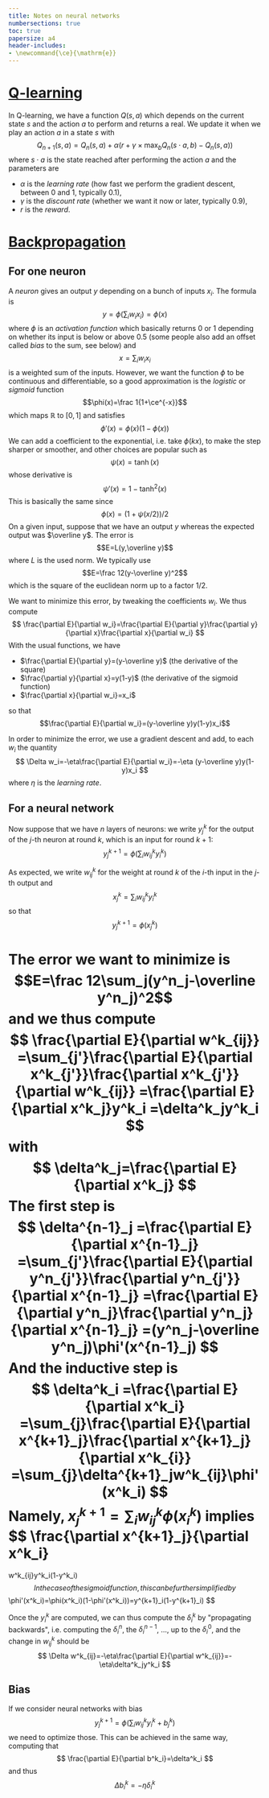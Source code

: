 ```yaml
---
title: Notes on neural networks
numbersections: true
toc: true
papersize: a4
header-includes:
- \newcommand{\ce}{\mathrm{e}}
---
```


# [Q-learning](https://en.wikipedia.org/wiki/Q-learning)

In Q-learning, we have a function $Q(s,a)$ which depends on the current state
$s$ and the action $a$ to perform and returns a real. We update it when we play
an action $a$ in a state $s$ with
$$
Q_{n+1}(s,a) = Q_n(s,a)+\alpha(r+\gamma\times\max_b Q_n(s\cdot a,b)-Q_n(s,a))
$$
where $s\cdot a$ is the state reached after performing the action $a$ and the
parameters are

- $\alpha$ is the _learning rate_ (how fast we perform the gradient descent,
  between $0$ and $1$, typically $0.1$),
- $\gamma$ is the _discount rate_ (whether we want it now or later, typically
  $0.9$),
- $r$ is the _reward_.

# [Backpropagation](https://en.wikipedia.org/wiki/Backpropagation)

## For one neuron

A _neuron_ gives an output $y$ depending on a bunch of inputs $x_i$. The formula
is $$y=\phi(\sum_i w_ix_i)=\phi(x)$$ where $\phi$ is an _activation function_
which basically returns $0$ or $1$ depending on whether its input is below or
above $0.5$ (some people also add an offset called _bias_ to the sum, see below)
and
$$
x=\sum_iw_ix_i
$$
is a weighted sum of the inputs. However, we want the function $\phi$ to be
continuous and differentiable, so a good approximation is the _logistic_ or
_sigmoid_ function $$\phi(x)=\frac 1{1+\ce^{-x}}$$ which maps $\mathbb{R}$ to
$[0,1]$ and satisfies $$\phi'(x)=\phi(x)(1-\phi(x))$$ We can add a coefficient
to the exponential, i.e. take $\phi(kx)$, to make the step sharper or smoother,
and other choices are popular such as $$\psi(x)=\tanh(x)$$ whose derivative is
$$\psi'(x)=1-\tanh^2(x)$$
This is basically the same since
$$\phi(x)=(1+\psi(x/2))/2$$
On a given input, suppose that we have an output $y$ whereas the expected output
was $\overline y$. The error is $$E=L(y,\overline y)$$ where $L$ is the used norm. We
typically use $$E=\frac 12(y-\overline y)^2$$ which is the square
of the euclidean norm up to a factor $1/2$.

We want to minimize this error, by tweaking the coefficients $w_i$. We thus
compute
$$
\frac{\partial E}{\partial w_i}=\frac{\partial E}{\partial y}\frac{\partial y}{\partial x}\frac{\partial x}{\partial w_i}
$$
With the usual functions, we have

- $\frac{\partial E}{\partial y}=(y-\overline y)$ (the derivative of the square)
- $\frac{\partial y}{\partial x}=y(1-y)$ (the derivative of the sigmoid function)
- $\frac{\partial x}{\partial w_i}=x_i$

so that $$\frac{\partial E}{\partial w_i}=(y-\overline y)y(1-y)x_i$$

In order to minimize the error, we use a gradient descent and add, to each $w_i$
the quantity
$$
\Delta w_i=-\eta\frac{\partial E}{\partial w_i}=-\eta (y-\overline y)y(1-y)x_i
$$
where $\eta$ is the _learning rate_.

## For a neural network

Now suppose that we have $n$ layers of neurons: we write $y^k_j$ for the output
of the $j$-th neuron at round $k$, which is an input for round $k+1$:
$$y^{k+1}_j=\phi(\sum_i w^k_{ij}y^k_i)$$

As expected, we write $w^k_{ij}$ for the weight at round $k$ of the $i$-th input
in the $j$-th output and
$$
x^k_j=\sum_iw^k_{ij}y^k_i
$$
so that
$$
y^{k+1}_j=\phi(x^k_j)
$$

The error we want to minimize is $$E=\frac 12\sum_j(y^n_j-\overline y^n_j)^2$$ and we
thus compute
$$
\frac{\partial E}{\partial w^k_{ij}}
=\sum_{j'}\frac{\partial E}{\partial x^k_{j'}}\frac{\partial x^k_{j'}}{\partial w^k_{ij}}
=\frac{\partial E}{\partial x^k_j}y^k_i
=\delta^k_jy^k_i
$$
with
$$
\delta^k_j=\frac{\partial E}{\partial x^k_j}
$$
The first step is
$$
\delta^{n-1}_j
=\frac{\partial E}{\partial x^{n-1}_j}
=\sum_{j'}\frac{\partial E}{\partial y^n_{j'}}\frac{\partial y^n_{j'}}{\partial x^{n-1}_j}
=\frac{\partial E}{\partial y^n_j}\frac{\partial y^n_j}{\partial x^{n-1}_j}
=(y^n_j-\overline y^n_j)\phi'(x^{n-1}_j)
$$
And the inductive step is
$$
\delta^k_i
=\frac{\partial E}{\partial x^k_i}
=\sum_{j}\frac{\partial E}{\partial x^{k+1}_j}\frac{\partial x^{k+1}_j}{\partial x^k_{i}}
=\sum_{j}\delta^{k+1}_jw^k_{ij}\phi'(x^k_i)
$$
Namely, $x^{k+1}_j=\sum_i w^k_{ij}\phi(x^k_i)$ implies
$$
\frac{\partial x^{k+1}_j}{\partial x^k_i}
=
w^k_{ij}y^k_i(1-y^k_i)
$$
In the case of the sigmoid function, this can be further simplified by
$$
\phi'(x^k_i)=\phi(x^k_i)(1-\phi'(x^k_i))=y^{k+1}_i(1-y^{k+1}_i)
$$

Once the $y^k_i$ are computed, we can thus compute the $\delta^k_i$ by
"propagating backwards", i.e. computing the $\delta^n_i$, the $\delta^{n-1}_i$,
..., up to the $\delta^0_i$, and the change in $w^k_{ij}$ should be
$$
\Delta w^k_{ij}=-\eta\frac{\partial E}{\partial w^k_{ij}}=-\eta\delta^k_jy^k_i
$$

## Bias

If we consider neural networks with bias
$$
y^{k+1}_j=\phi(\sum_i w^k_{ij}y^k_i+b^k_j)
$$
we need to optimize those. This can be achieved in the same way, computing that
$$
\frac{\partial E}{\partial b^k_i}=\delta^k_i
$$
and thus
$$
\Delta b^k_i=-\eta\delta^k_i
$$

